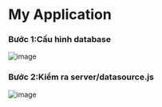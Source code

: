 # My Application

### Bước 1:Cấu hình database
![image](https://user-images.githubusercontent.com/44493646/69748110-391b6380-117a-11ea-8d2a-899f81b1d7dc.png)
### Bước 2:Kiểm ra server/datasource.js

![image](https://user-images.githubusercontent.com/44493646/69748292-93b4bf80-117a-11ea-89cc-023b2f76f8c6.png)
